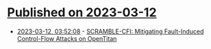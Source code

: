 # [Published on 2023-03-12](index.md)

* [2023-03-12, 03:52:08](https://lobste.rs/s/ulahc7/scramble_cfi_mitigating_fault_induced) - [SCRAMBLE-CFI: Mitigating Fault-Induced Control-Flow Attacks on OpenTitan](https://arxiv.org/pdf/2303.03711.pdf)
